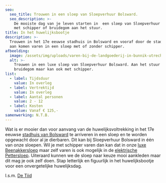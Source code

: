 ```yaml
---
seo:
  seo_title: Trouwen in een sloep van Sloepverhuur Bolsward.
  seo_description: >-
    De mooiste dag van je leven starten in  een sloep van Sloepverhuur Bolsward,
    met schipper of bruidegom aan het stuur.
title: In het huwelijksbootje
description: >-
  Trouwen in het 17e eeuwse stadhuis in Bolsward en vooraf door de stadsgracht
  aan komen varen in een sloep met of zonder schipper.
afbeelding:
  image: /assets/img/uploads/varen-bij-de-landgoederij-in-bunnik-utrecht-3.jpg
  alt: >-
    Trouwen in een luxe sloep van Sloepverhuur Bolsward. Aan het stuur bruid of
    bruidegom maar kan ook met schipper.
list:
  - label: Tijdsduur
    value: In overleg
  - label: Vertrektijd
    value: In overleg
  - label: Aantal personen
    value: 2 - 12
  - label: Kosten
    value: Vanaf € 125,-
samenwerking: N.T.B.
---
```


Wat is er mooier dan voor aanvang van de huwelijksvoltrekking in het 17e eeuwse&nbsp;<a target="_blank" rel="noopener" href="https://detiid.nl/nog-meer-nieuws/40-trouwen-in-de-tiid-ja-ik-wil">stadhuis van Bolsward</a>&nbsp;te arriveren in een sloep en te worden opgewacht door al je dierbaren. Dit kan bij Sloepverhuur Bolsward in één van onze sloepen. Wil je met schipper varen dan kan dat in onze&nbsp;<a target="_blank" rel="noopener" href="https://sloepverhuurbolsward.nl/sloepen/luxe-beenakker">luxe Beenakkersloep</a>&nbsp;maar zelf varen is ook mogelijk in de&nbsp;<a target="_blank" rel="noopener" href="https://sloepverhuurbolsward.nl/sloepen/elektrische-pettersloep">elektrische Pettersloep</a>. Uiteraard kunnen we de sloep naar keuze mooi aankleden maar dit mag je ook zelf doen. Stap letterlijk en figuurlijk in het huwelijksbootje voor een onvergetelijke huwelijksdag.

I.s.m. <a target="_blank" rel="noopener" href="https://detiid.nl">De Tiid</a>
